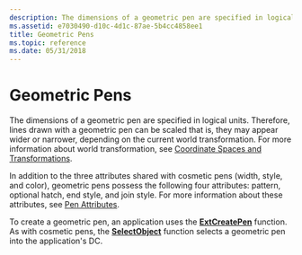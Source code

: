 ```yaml
---
description: The dimensions of a geometric pen are specified in logical units.
ms.assetid: e7030490-d10c-4d1c-87ae-5b4cc4858ee1
title: Geometric Pens
ms.topic: reference
ms.date: 05/31/2018
---
```


# Geometric Pens

The dimensions of a geometric pen are specified in logical units. Therefore, lines drawn with a geometric pen can be scaled that is, they may appear wider or narrower, depending on the current world transformation. For more information about world transformation, see [Coordinate Spaces and Transformations](coordinate-spaces-and-transformations.md).

In addition to the three attributes shared with cosmetic pens (width, style, and color), geometric pens possess the following four attributes: pattern, optional hatch, end style, and join style. For more information about these attributes, see [Pen Attributes](pen-attributes.md).

To create a geometric pen, an application uses the [**ExtCreatePen**](/windows/desktop/api/Wingdi/nf-wingdi-extcreatepen) function. As with cosmetic pens, the [**SelectObject**](/windows/desktop/api/Wingdi/nf-wingdi-selectobject) function selects a geometric pen into the application's DC.

 

 



